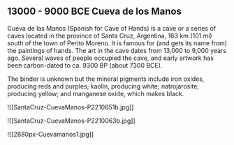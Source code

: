 ## 13000 - 9000 BCE Cueva de los Manos

Cueva de las Manos (Spanish for Cave of Hands) is a cave or a series of caves located in the province of Santa Cruz, Argentina, 163 km (101 mi) south of the town of Perito Moreno. It is famous for (and gets its name from) the paintings of hands. The art in the cave dates from 13,000 to 9,000 years ago. Several waves of people occupied the cave, and early artwork has been carbon-dated to ca. 9300 BP (about 7300 BCE).

The binder is unknown but the mineral pigments include iron oxides, producing reds and purples; kaolin, producing white; natrojarosite, producing yellow; and manganese oxide, which makes black.

![[SantaCruz-CuevaManos-P2210651b.jpg]]

![[SantaCruz-CuevaManos-P2210063b.jpg]]

![[2880px-Cuevamanos1.jpg]]